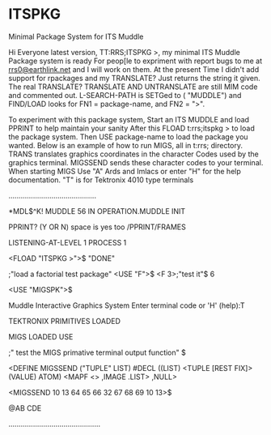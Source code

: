 # ITSPKG




Minimal Package System for ITS Muddle

Hi Everyone latest version, TT:RRS;ITSPKG >, my  minimal ITS Muddle Package system is ready
For peop[le to expriment with  report bugs to me at rrs0@earthlink.net and I will work on them. At the present
Time I didn't add support for rpackages and my TRANSLATE? Just returns the string it given. The real TRANSLATE?
TRANSLATE AND UNTRANSLATE are still MIM code and commented out. L-SEARCH-PATH is SETGed to 
(<SNAME>  "MUDDLE") and FIND/LOAD looks for FN1 = package-name, and FN2 = ">".

To experiment with this package system, Start an ITS MUDDLE and load PPRINT to help maintain your sanity 
After this FLOAD t:rrs;itspkg > to load the package system. Then USE package-name to load the package you wanted.
Below is an example of how to run MIGS, all in t:rrs; directory. TRANS translates graphics coordinates in the character
Codes used by the graphics terminal. MIGSSEND sends these character codes to your terminal. When starting MIGS
Use "A" Ards and Imlacs or enter "H" for the help documentation. "T" is for Tektronix 4010 type terminals
	
...........................................
	
*MDL$^K!
MUDDLE 56 IN OPERATION.MUDDLE INIT
	
PPRINT? (Y OR N) space is yes too /PPRINT/FRAMES
	
LISTENING-AT-LEVEL 1 PROCESS 1
	
<FLOAD "ITSPKG >">$
"DONE"
  
;"load a factorial test package"
<USE "F">$
<F 3>;"test it"$
6

<USE "MIGSPK">$

Muddle Interactive Graphics System
Enter terminal code or 'H' (help):T
	
 TEKTRONIX PRIMITIVES LOADED


MIGS LOADED
USE

;" test the MIGS primative terminal output function"
<PPRINT MIGSSEND>$

<DEFINE MIGSSEND ("TUPLE" LIST)
	#DECL ((LIST) <TUPLE [REST FIX]> (VALUE) ATOM)
	<MAPF <> ,IMAGE .LIST>
	,NULL>

<MIGSSEND 10 13 64 65 66 32 67 68 69 10 13>$

@AB CDE

.............................................
